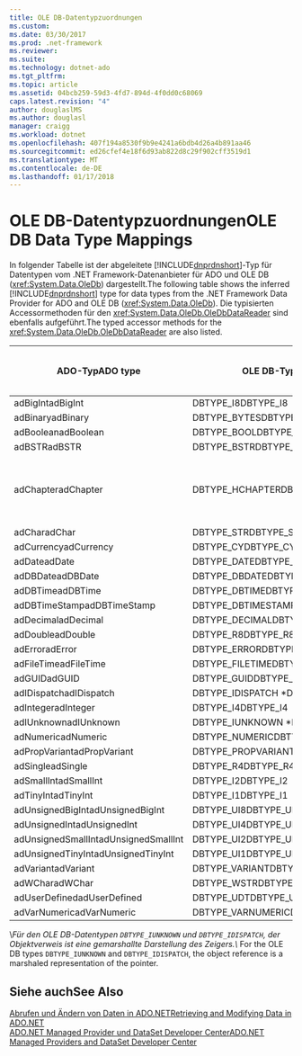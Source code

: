 ```yaml
---
title: OLE DB-Datentypzuordnungen
ms.custom: 
ms.date: 03/30/2017
ms.prod: .net-framework
ms.reviewer: 
ms.suite: 
ms.technology: dotnet-ado
ms.tgt_pltfrm: 
ms.topic: article
ms.assetid: 04bcb259-59d3-4fd7-894d-4f0dd0c68069
caps.latest.revision: "4"
author: douglaslMS
ms.author: douglasl
manager: craigg
ms.workload: dotnet
ms.openlocfilehash: 407f194a8530f9b9e4241a6bdb4d26a4b891aa46
ms.sourcegitcommit: ed26cfef4e18f6d93ab822d8c29f902cff3519d1
ms.translationtype: MT
ms.contentlocale: de-DE
ms.lasthandoff: 01/17/2018
---
```

# <a name="ole-db-data-type-mappings"></a><span data-ttu-id="307a4-102">OLE DB-Datentypzuordnungen</span><span class="sxs-lookup"><span data-stu-id="307a4-102">OLE DB Data Type Mappings</span></span>
<span data-ttu-id="307a4-103">In folgender Tabelle ist der abgeleitete [!INCLUDE[dnprdnshort](../../../../includes/dnprdnshort-md.md)]-Typ für Datentypen vom .NET Framework-Datenanbieter für ADO und OLE DB (<xref:System.Data.OleDb>) dargestellt.</span><span class="sxs-lookup"><span data-stu-id="307a4-103">The following table shows the inferred [!INCLUDE[dnprdnshort](../../../../includes/dnprdnshort-md.md)] type for data types from the .NET Framework Data Provider for ADO and OLE DB (<xref:System.Data.OleDb>).</span></span> <span data-ttu-id="307a4-104">Die typisierten Accessormethoden für den <xref:System.Data.OleDb.OleDbDataReader> sind ebenfalls aufgeführt.</span><span class="sxs-lookup"><span data-stu-id="307a4-104">The typed accessor methods for the <xref:System.Data.OleDb.OleDbDataReader> are also listed.</span></span>  
  
|<span data-ttu-id="307a4-105">ADO-Typ</span><span class="sxs-lookup"><span data-stu-id="307a4-105">ADO type</span></span>|<span data-ttu-id="307a4-106">OLE DB-Typ</span><span class="sxs-lookup"><span data-stu-id="307a4-106">OLE DB type</span></span>|[!INCLUDE[dnprdnshort](../../../../includes/dnprdnshort-md.md)]<span data-ttu-id="307a4-107">-Typ</span><span class="sxs-lookup"><span data-stu-id="307a4-107"> type</span></span>|<span data-ttu-id="307a4-108">Typisierter [!INCLUDE[dnprdnshort](../../../../includes/dnprdnshort-md.md)]-Accessor</span><span class="sxs-lookup"><span data-stu-id="307a4-108">[!INCLUDE[dnprdnshort](../../../../includes/dnprdnshort-md.md)] typed accessor</span></span>|  
|--------------|-----------------|----------------------------------------------------------------------|--------------------------------------------------------------------------------|  
|<span data-ttu-id="307a4-109">adBigInt</span><span class="sxs-lookup"><span data-stu-id="307a4-109">adBigInt</span></span>|<span data-ttu-id="307a4-110">DBTYPE_I8</span><span class="sxs-lookup"><span data-stu-id="307a4-110">DBTYPE_I8</span></span>|<span data-ttu-id="307a4-111">Int64</span><span class="sxs-lookup"><span data-stu-id="307a4-111">Int64</span></span>|<span data-ttu-id="307a4-112">GetInt64()</span><span class="sxs-lookup"><span data-stu-id="307a4-112">GetInt64()</span></span>|  
|<span data-ttu-id="307a4-113">adBinary</span><span class="sxs-lookup"><span data-stu-id="307a4-113">adBinary</span></span>|<span data-ttu-id="307a4-114">DBTYPE_BYTES</span><span class="sxs-lookup"><span data-stu-id="307a4-114">DBTYPE_BYTES</span></span>|<span data-ttu-id="307a4-115">Byte[]</span><span class="sxs-lookup"><span data-stu-id="307a4-115">Byte[]</span></span>|<span data-ttu-id="307a4-116">GetBytes()</span><span class="sxs-lookup"><span data-stu-id="307a4-116">GetBytes()</span></span>|  
|<span data-ttu-id="307a4-117">adBoolean</span><span class="sxs-lookup"><span data-stu-id="307a4-117">adBoolean</span></span>|<span data-ttu-id="307a4-118">DBTYPE_BOOL</span><span class="sxs-lookup"><span data-stu-id="307a4-118">DBTYPE_BOOL</span></span>|<span data-ttu-id="307a4-119">Boolean</span><span class="sxs-lookup"><span data-stu-id="307a4-119">Boolean</span></span>|<span data-ttu-id="307a4-120">GetBoolean()</span><span class="sxs-lookup"><span data-stu-id="307a4-120">GetBoolean()</span></span>|  
|<span data-ttu-id="307a4-121">adBSTR</span><span class="sxs-lookup"><span data-stu-id="307a4-121">adBSTR</span></span>|<span data-ttu-id="307a4-122">DBTYPE_BSTR</span><span class="sxs-lookup"><span data-stu-id="307a4-122">DBTYPE_BSTR</span></span>|<span data-ttu-id="307a4-123">Zeichenfolge</span><span class="sxs-lookup"><span data-stu-id="307a4-123">String</span></span>|<span data-ttu-id="307a4-124">GetString()</span><span class="sxs-lookup"><span data-stu-id="307a4-124">GetString()</span></span>|  
|<span data-ttu-id="307a4-125">adChapter</span><span class="sxs-lookup"><span data-stu-id="307a4-125">adChapter</span></span>|<span data-ttu-id="307a4-126">DBTYPE_HCHAPTER</span><span class="sxs-lookup"><span data-stu-id="307a4-126">DBTYPE_HCHAPTER</span></span>|<span data-ttu-id="307a4-127">Unterstützt durch den `DataReader`.</span><span class="sxs-lookup"><span data-stu-id="307a4-127">Supported through the `DataReader`.</span></span> <span data-ttu-id="307a4-128">Finden Sie unter [Abrufen von Daten mittels ein "DataReader"](../../../../docs/framework/data/adonet/retrieving-data-using-a-datareader.md).</span><span class="sxs-lookup"><span data-stu-id="307a4-128">See [Retrieving Data Using a DataReader](../../../../docs/framework/data/adonet/retrieving-data-using-a-datareader.md).</span></span>|<span data-ttu-id="307a4-129">GetValue()</span><span class="sxs-lookup"><span data-stu-id="307a4-129">GetValue()</span></span>|  
|<span data-ttu-id="307a4-130">adChar</span><span class="sxs-lookup"><span data-stu-id="307a4-130">adChar</span></span>|<span data-ttu-id="307a4-131">DBTYPE_STR</span><span class="sxs-lookup"><span data-stu-id="307a4-131">DBTYPE_STR</span></span>|<span data-ttu-id="307a4-132">Zeichenfolge</span><span class="sxs-lookup"><span data-stu-id="307a4-132">String</span></span>|<span data-ttu-id="307a4-133">GetString()</span><span class="sxs-lookup"><span data-stu-id="307a4-133">GetString()</span></span>|  
|<span data-ttu-id="307a4-134">adCurrency</span><span class="sxs-lookup"><span data-stu-id="307a4-134">adCurrency</span></span>|<span data-ttu-id="307a4-135">DBTYPE_CY</span><span class="sxs-lookup"><span data-stu-id="307a4-135">DBTYPE_CY</span></span>|<span data-ttu-id="307a4-136">Decimal</span><span class="sxs-lookup"><span data-stu-id="307a4-136">Decimal</span></span>|<span data-ttu-id="307a4-137">GetDecimal()</span><span class="sxs-lookup"><span data-stu-id="307a4-137">GetDecimal()</span></span>|  
|<span data-ttu-id="307a4-138">adDate</span><span class="sxs-lookup"><span data-stu-id="307a4-138">adDate</span></span>|<span data-ttu-id="307a4-139">DBTYPE_DATE</span><span class="sxs-lookup"><span data-stu-id="307a4-139">DBTYPE_DATE</span></span>|<span data-ttu-id="307a4-140">DateTime</span><span class="sxs-lookup"><span data-stu-id="307a4-140">DateTime</span></span>|<span data-ttu-id="307a4-141">GetDateTime()</span><span class="sxs-lookup"><span data-stu-id="307a4-141">GetDateTime()</span></span>|  
|<span data-ttu-id="307a4-142">adDBDate</span><span class="sxs-lookup"><span data-stu-id="307a4-142">adDBDate</span></span>|<span data-ttu-id="307a4-143">DBTYPE_DBDATE</span><span class="sxs-lookup"><span data-stu-id="307a4-143">DBTYPE_DBDATE</span></span>|<span data-ttu-id="307a4-144">DateTime</span><span class="sxs-lookup"><span data-stu-id="307a4-144">DateTime</span></span>|<span data-ttu-id="307a4-145">GetDateTime()</span><span class="sxs-lookup"><span data-stu-id="307a4-145">GetDateTime()</span></span>|  
|<span data-ttu-id="307a4-146">adDBTime</span><span class="sxs-lookup"><span data-stu-id="307a4-146">adDBTime</span></span>|<span data-ttu-id="307a4-147">DBTYPE_DBTIME</span><span class="sxs-lookup"><span data-stu-id="307a4-147">DBTYPE_DBTIME</span></span>|<span data-ttu-id="307a4-148">DateTime</span><span class="sxs-lookup"><span data-stu-id="307a4-148">DateTime</span></span>|<span data-ttu-id="307a4-149">GetDateTime()</span><span class="sxs-lookup"><span data-stu-id="307a4-149">GetDateTime()</span></span>|  
|<span data-ttu-id="307a4-150">adDBTimeStamp</span><span class="sxs-lookup"><span data-stu-id="307a4-150">adDBTimeStamp</span></span>|<span data-ttu-id="307a4-151">DBTYPE_DBTIMESTAMP</span><span class="sxs-lookup"><span data-stu-id="307a4-151">DBTYPE_DBTIMESTAMP</span></span>|<span data-ttu-id="307a4-152">DateTime</span><span class="sxs-lookup"><span data-stu-id="307a4-152">DateTime</span></span>|<span data-ttu-id="307a4-153">GetDateTime()</span><span class="sxs-lookup"><span data-stu-id="307a4-153">GetDateTime()</span></span>|  
|<span data-ttu-id="307a4-154">adDecimal</span><span class="sxs-lookup"><span data-stu-id="307a4-154">adDecimal</span></span>|<span data-ttu-id="307a4-155">DBTYPE_DECIMAL</span><span class="sxs-lookup"><span data-stu-id="307a4-155">DBTYPE_DECIMAL</span></span>|<span data-ttu-id="307a4-156">Decimal</span><span class="sxs-lookup"><span data-stu-id="307a4-156">Decimal</span></span>|<span data-ttu-id="307a4-157">GetDecimal()</span><span class="sxs-lookup"><span data-stu-id="307a4-157">GetDecimal()</span></span>|  
|<span data-ttu-id="307a4-158">adDouble</span><span class="sxs-lookup"><span data-stu-id="307a4-158">adDouble</span></span>|<span data-ttu-id="307a4-159">DBTYPE_R8</span><span class="sxs-lookup"><span data-stu-id="307a4-159">DBTYPE_R8</span></span>|<span data-ttu-id="307a4-160">Double</span><span class="sxs-lookup"><span data-stu-id="307a4-160">Double</span></span>|<span data-ttu-id="307a4-161">GetDouble()</span><span class="sxs-lookup"><span data-stu-id="307a4-161">GetDouble()</span></span>|  
|<span data-ttu-id="307a4-162">adError</span><span class="sxs-lookup"><span data-stu-id="307a4-162">adError</span></span>|<span data-ttu-id="307a4-163">DBTYPE_ERROR</span><span class="sxs-lookup"><span data-stu-id="307a4-163">DBTYPE_ERROR</span></span>|<span data-ttu-id="307a4-164">ExternalException</span><span class="sxs-lookup"><span data-stu-id="307a4-164">ExternalException</span></span>|<span data-ttu-id="307a4-165">GetValue()</span><span class="sxs-lookup"><span data-stu-id="307a4-165">GetValue()</span></span>|  
|<span data-ttu-id="307a4-166">adFileTime</span><span class="sxs-lookup"><span data-stu-id="307a4-166">adFileTime</span></span>|<span data-ttu-id="307a4-167">DBTYPE_FILETIME</span><span class="sxs-lookup"><span data-stu-id="307a4-167">DBTYPE_FILETIME</span></span>|<span data-ttu-id="307a4-168">DateTime</span><span class="sxs-lookup"><span data-stu-id="307a4-168">DateTime</span></span>|<span data-ttu-id="307a4-169">GetDateTime()</span><span class="sxs-lookup"><span data-stu-id="307a4-169">GetDateTime()</span></span>|  
|<span data-ttu-id="307a4-170">adGUID</span><span class="sxs-lookup"><span data-stu-id="307a4-170">adGUID</span></span>|<span data-ttu-id="307a4-171">DBTYPE_GUID</span><span class="sxs-lookup"><span data-stu-id="307a4-171">DBTYPE_GUID</span></span>|<span data-ttu-id="307a4-172">Guid</span><span class="sxs-lookup"><span data-stu-id="307a4-172">Guid</span></span>|<span data-ttu-id="307a4-173">GetGuid()</span><span class="sxs-lookup"><span data-stu-id="307a4-173">GetGuid()</span></span>|  
|<span data-ttu-id="307a4-174">adIDispatch</span><span class="sxs-lookup"><span data-stu-id="307a4-174">adIDispatch</span></span>|<span data-ttu-id="307a4-175">DBTYPE_IDISPATCH \*</span><span class="sxs-lookup"><span data-stu-id="307a4-175">DBTYPE_IDISPATCH \*</span></span>|<span data-ttu-id="307a4-176">Objekt</span><span class="sxs-lookup"><span data-stu-id="307a4-176">Object</span></span>|<span data-ttu-id="307a4-177">GetValue()</span><span class="sxs-lookup"><span data-stu-id="307a4-177">GetValue()</span></span>|  
|<span data-ttu-id="307a4-178">adInteger</span><span class="sxs-lookup"><span data-stu-id="307a4-178">adInteger</span></span>|<span data-ttu-id="307a4-179">DBTYPE_I4</span><span class="sxs-lookup"><span data-stu-id="307a4-179">DBTYPE_I4</span></span>|<span data-ttu-id="307a4-180">Int32</span><span class="sxs-lookup"><span data-stu-id="307a4-180">Int32</span></span>|<span data-ttu-id="307a4-181">GetInt32()</span><span class="sxs-lookup"><span data-stu-id="307a4-181">GetInt32()</span></span>|  
|<span data-ttu-id="307a4-182">adIUnknown</span><span class="sxs-lookup"><span data-stu-id="307a4-182">adIUnknown</span></span>|<span data-ttu-id="307a4-183">DBTYPE_IUNKNOWN \*</span><span class="sxs-lookup"><span data-stu-id="307a4-183">DBTYPE_IUNKNOWN \*</span></span>|<span data-ttu-id="307a4-184">Objekt</span><span class="sxs-lookup"><span data-stu-id="307a4-184">Object</span></span>|<span data-ttu-id="307a4-185">GetValue()</span><span class="sxs-lookup"><span data-stu-id="307a4-185">GetValue()</span></span>|  
|<span data-ttu-id="307a4-186">adNumeric</span><span class="sxs-lookup"><span data-stu-id="307a4-186">adNumeric</span></span>|<span data-ttu-id="307a4-187">DBTYPE_NUMERIC</span><span class="sxs-lookup"><span data-stu-id="307a4-187">DBTYPE_NUMERIC</span></span>|<span data-ttu-id="307a4-188">Decimal</span><span class="sxs-lookup"><span data-stu-id="307a4-188">Decimal</span></span>|<span data-ttu-id="307a4-189">GetDecimal()</span><span class="sxs-lookup"><span data-stu-id="307a4-189">GetDecimal()</span></span>|  
|<span data-ttu-id="307a4-190">adPropVariant</span><span class="sxs-lookup"><span data-stu-id="307a4-190">adPropVariant</span></span>|<span data-ttu-id="307a4-191">DBTYPE_PROPVARIANT</span><span class="sxs-lookup"><span data-stu-id="307a4-191">DBTYPE_PROPVARIANT</span></span>|<span data-ttu-id="307a4-192">Objekt</span><span class="sxs-lookup"><span data-stu-id="307a4-192">Object</span></span>|<span data-ttu-id="307a4-193">GetValue()</span><span class="sxs-lookup"><span data-stu-id="307a4-193">GetValue()</span></span>|  
|<span data-ttu-id="307a4-194">adSingle</span><span class="sxs-lookup"><span data-stu-id="307a4-194">adSingle</span></span>|<span data-ttu-id="307a4-195">DBTYPE_R4</span><span class="sxs-lookup"><span data-stu-id="307a4-195">DBTYPE_R4</span></span>|<span data-ttu-id="307a4-196">Single</span><span class="sxs-lookup"><span data-stu-id="307a4-196">Single</span></span>|<span data-ttu-id="307a4-197">GetFloat()</span><span class="sxs-lookup"><span data-stu-id="307a4-197">GetFloat()</span></span>|  
|<span data-ttu-id="307a4-198">adSmallInt</span><span class="sxs-lookup"><span data-stu-id="307a4-198">adSmallInt</span></span>|<span data-ttu-id="307a4-199">DBTYPE_I2</span><span class="sxs-lookup"><span data-stu-id="307a4-199">DBTYPE_I2</span></span>|<span data-ttu-id="307a4-200">Int16</span><span class="sxs-lookup"><span data-stu-id="307a4-200">Int16</span></span>|<span data-ttu-id="307a4-201">GetInt16()</span><span class="sxs-lookup"><span data-stu-id="307a4-201">GetInt16()</span></span>|  
|<span data-ttu-id="307a4-202">adTinyInt</span><span class="sxs-lookup"><span data-stu-id="307a4-202">adTinyInt</span></span>|<span data-ttu-id="307a4-203">DBTYPE_I1</span><span class="sxs-lookup"><span data-stu-id="307a4-203">DBTYPE_I1</span></span>|<span data-ttu-id="307a4-204">Byte</span><span class="sxs-lookup"><span data-stu-id="307a4-204">Byte</span></span>|<span data-ttu-id="307a4-205">GetByte()</span><span class="sxs-lookup"><span data-stu-id="307a4-205">GetByte()</span></span>|  
|<span data-ttu-id="307a4-206">adUnsignedBigInt</span><span class="sxs-lookup"><span data-stu-id="307a4-206">adUnsignedBigInt</span></span>|<span data-ttu-id="307a4-207">DBTYPE_UI8</span><span class="sxs-lookup"><span data-stu-id="307a4-207">DBTYPE_UI8</span></span>|<span data-ttu-id="307a4-208">UInt64</span><span class="sxs-lookup"><span data-stu-id="307a4-208">UInt64</span></span>|<span data-ttu-id="307a4-209">GetValue()</span><span class="sxs-lookup"><span data-stu-id="307a4-209">GetValue()</span></span>|  
|<span data-ttu-id="307a4-210">adUnsignedInt</span><span class="sxs-lookup"><span data-stu-id="307a4-210">adUnsignedInt</span></span>|<span data-ttu-id="307a4-211">DBTYPE_UI4</span><span class="sxs-lookup"><span data-stu-id="307a4-211">DBTYPE_UI4</span></span>|<span data-ttu-id="307a4-212">UInt32</span><span class="sxs-lookup"><span data-stu-id="307a4-212">UInt32</span></span>|<span data-ttu-id="307a4-213">GetValue()</span><span class="sxs-lookup"><span data-stu-id="307a4-213">GetValue()</span></span>|  
|<span data-ttu-id="307a4-214">adUnsignedSmallInt</span><span class="sxs-lookup"><span data-stu-id="307a4-214">adUnsignedSmallInt</span></span>|<span data-ttu-id="307a4-215">DBTYPE_UI2</span><span class="sxs-lookup"><span data-stu-id="307a4-215">DBTYPE_UI2</span></span>|<span data-ttu-id="307a4-216">UInt16</span><span class="sxs-lookup"><span data-stu-id="307a4-216">UInt16</span></span>|<span data-ttu-id="307a4-217">GetValue()</span><span class="sxs-lookup"><span data-stu-id="307a4-217">GetValue()</span></span>|  
|<span data-ttu-id="307a4-218">adUnsignedTinyInt</span><span class="sxs-lookup"><span data-stu-id="307a4-218">adUnsignedTinyInt</span></span>|<span data-ttu-id="307a4-219">DBTYPE_UI1</span><span class="sxs-lookup"><span data-stu-id="307a4-219">DBTYPE_UI1</span></span>|<span data-ttu-id="307a4-220">Byte</span><span class="sxs-lookup"><span data-stu-id="307a4-220">Byte</span></span>|<span data-ttu-id="307a4-221">GetByte()</span><span class="sxs-lookup"><span data-stu-id="307a4-221">GetByte()</span></span>|  
|<span data-ttu-id="307a4-222">adVariant</span><span class="sxs-lookup"><span data-stu-id="307a4-222">adVariant</span></span>|<span data-ttu-id="307a4-223">DBTYPE_VARIANT</span><span class="sxs-lookup"><span data-stu-id="307a4-223">DBTYPE_VARIANT</span></span>|<span data-ttu-id="307a4-224">Objekt</span><span class="sxs-lookup"><span data-stu-id="307a4-224">Object</span></span>|<span data-ttu-id="307a4-225">GetValue()</span><span class="sxs-lookup"><span data-stu-id="307a4-225">GetValue()</span></span>|  
|<span data-ttu-id="307a4-226">adWChar</span><span class="sxs-lookup"><span data-stu-id="307a4-226">adWChar</span></span>|<span data-ttu-id="307a4-227">DBTYPE_WSTR</span><span class="sxs-lookup"><span data-stu-id="307a4-227">DBTYPE_WSTR</span></span>|<span data-ttu-id="307a4-228">Zeichenfolge</span><span class="sxs-lookup"><span data-stu-id="307a4-228">String</span></span>|<span data-ttu-id="307a4-229">GetString()</span><span class="sxs-lookup"><span data-stu-id="307a4-229">GetString()</span></span>|  
|<span data-ttu-id="307a4-230">adUserDefined</span><span class="sxs-lookup"><span data-stu-id="307a4-230">adUserDefined</span></span>|<span data-ttu-id="307a4-231">DBTYPE_UDT</span><span class="sxs-lookup"><span data-stu-id="307a4-231">DBTYPE_UDT</span></span>|<span data-ttu-id="307a4-232">wird nicht unterstützt</span><span class="sxs-lookup"><span data-stu-id="307a4-232">not supported</span></span>||  
|<span data-ttu-id="307a4-233">adVarNumeric</span><span class="sxs-lookup"><span data-stu-id="307a4-233">adVarNumeric</span></span>|<span data-ttu-id="307a4-234">DBTYPE_VARNUMERIC</span><span class="sxs-lookup"><span data-stu-id="307a4-234">DBTYPE_VARNUMERIC</span></span>|<span data-ttu-id="307a4-235">wird nicht unterstützt</span><span class="sxs-lookup"><span data-stu-id="307a4-235">not supported</span></span>||  
  
 <span data-ttu-id="307a4-236">\\*Für den OLE DB-Datentypen `DBTYPE_IUNKNOWN` und `DBTYPE_IDISPATCH`, der Objektverweis ist eine gemarshallte Darstellung des Zeigers.</span><span class="sxs-lookup"><span data-stu-id="307a4-236">\\* For the OLE DB types `DBTYPE_IUNKNOWN` and `DBTYPE_IDISPATCH`, the object reference is a marshaled representation of the pointer.</span></span>  
  
## <a name="see-also"></a><span data-ttu-id="307a4-237">Siehe auch</span><span class="sxs-lookup"><span data-stu-id="307a4-237">See Also</span></span>  
 [<span data-ttu-id="307a4-238">Abrufen und Ändern von Daten in ADO.NET</span><span class="sxs-lookup"><span data-stu-id="307a4-238">Retrieving and Modifying Data in ADO.NET</span></span>](../../../../docs/framework/data/adonet/retrieving-and-modifying-data.md)  
 [<span data-ttu-id="307a4-239">ADO.NET Managed Provider und DataSet Developer Center</span><span class="sxs-lookup"><span data-stu-id="307a4-239">ADO.NET Managed Providers and DataSet Developer Center</span></span>](http://go.microsoft.com/fwlink/?LinkId=217917)
